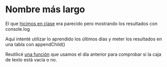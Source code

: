# Nombre más largo

El que [hicimos en clase](https://github.com/labradormiguel/curso_frontend/blob/master/20211203/02_nombre_mas_largo.html) era parecido pero mostrando los resultados con console.log

Aquí intenté utilizar lo aprendido los últimos días y meter los resultados en una tabla con appendChild()

Reutilicé [una función](https://github.com/labradormiguel/curso_frontend/blob/master/20211202/validadores.js) que usamos el día anterior para comprobar si la caja de texto está vacía o no.
